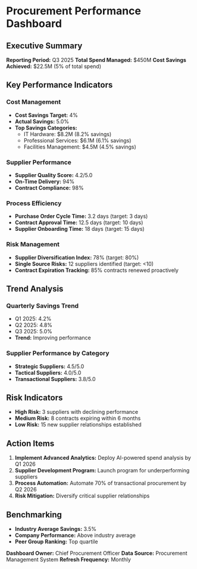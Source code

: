 # Procurement Performance Dashboard

## Executive Summary
**Reporting Period:** Q3 2025
**Total Spend Managed:** $450M
**Cost Savings Achieved:** $22.5M (5% of total spend)

## Key Performance Indicators

### Cost Management
- **Cost Savings Target:** 4%
- **Actual Savings:** 5.0%
- **Top Savings Categories:**
  - IT Hardware: $8.2M (8.2% savings)
  - Professional Services: $6.1M (6.1% savings)
  - Facilities Management: $4.5M (4.5% savings)

### Supplier Performance
- **Supplier Quality Score:** 4.2/5.0
- **On-Time Delivery:** 94%
- **Contract Compliance:** 98%

### Process Efficiency
- **Purchase Order Cycle Time:** 3.2 days (target: 3 days)
- **Contract Approval Time:** 12.5 days (target: 10 days)
- **Supplier Onboarding Time:** 18 days (target: 15 days)

### Risk Management
- **Supplier Diversification Index:** 78% (target: 80%)
- **Single Source Risks:** 12 suppliers identified (target: <10)
- **Contract Expiration Tracking:** 85% contracts renewed proactively

## Trend Analysis

### Quarterly Savings Trend
- Q1 2025: 4.2%
- Q2 2025: 4.8%
- Q3 2025: 5.0%
- **Trend:** Improving performance

### Supplier Performance by Category
- **Strategic Suppliers:** 4.5/5.0
- **Tactical Suppliers:** 4.0/5.0
- **Transactional Suppliers:** 3.8/5.0

## Risk Indicators
- **High Risk:** 3 suppliers with declining performance
- **Medium Risk:** 8 contracts expiring within 6 months
- **Low Risk:** 15 new supplier relationships established

## Action Items
1. **Implement Advanced Analytics:** Deploy AI-powered spend analysis by Q1 2026
2. **Supplier Development Program:** Launch program for underperforming suppliers
3. **Process Automation:** Automate 70% of transactional procurement by Q2 2026
4. **Risk Mitigation:** Diversify critical supplier relationships

## Benchmarking
- **Industry Average Savings:** 3.5%
- **Company Performance:** Above industry average
- **Peer Group Ranking:** Top quartile

**Dashboard Owner:** Chief Procurement Officer
**Data Source:** Procurement Management System
**Refresh Frequency:** Monthly
